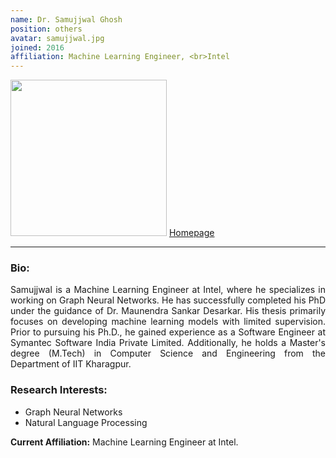 ```yaml
---
name: Dr. Samujjwal Ghosh
position: others
avatar: samujjwal.jpg
joined: 2016
affiliation: Machine Learning Engineer, <br>Intel
---
```


<img width="250" src="{{site.baseurl}}/images/people/{{page.avatar}}" data-action="zoom">
<a href="https://sites.google.com/view/samujjwal/home?authuser=0" target=_blank >Homepage</a> 

<hr>

### Bio:
<p style="text-align:justify">
Samujjwal is a Machine Learning Engineer at Intel, where he specializes in working on Graph Neural Networks. He has successfully completed his PhD under the guidance of Dr. Maunendra Sankar Desarkar. His thesis primarily focuses on developing machine learning models with limited supervision. Prior to pursuing his Ph.D., he gained experience as a Software Engineer at Symantec Software India Private Limited. Additionally, he holds a Master's degree (M.Tech) in Computer Science and Engineering from the Department of IIT Kharagpur.</p>

### Research Interests:
- Graph Neural Networks
- Natural Language Processing

**Current Affiliation:** Machine Learning Engineer at Intel.

